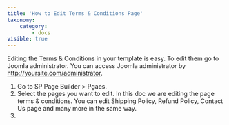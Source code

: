 ```yaml
---
title: 'How to Edit Terms & Conditions Page'
taxonomy:
    category:
        - docs
visible: true
---
```


Editing the Terms & Conditions in your template is easy. To edit them go to Joomla administrator. You can access Joomla administrator by http://yoursite.com/administrator.  

1. Go to SP Page Builder > Pgaes.  
2. Select the pages you want to edit. In this doc we are editing the page terms & conditions. You can edit Shipping Policy, Refund Policy, Contact Us page and many more in the same way.  
3. 